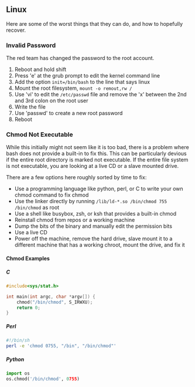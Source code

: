 ## Linux

Here are some of the worst things that they can do, and how to hopefully recover.


### Invalid Password

The red team has changed the password to the root account.

1. Reboot and hold shift
2. Press 'e' at the grub prompt to edit the kernel command line
3. Add the option `init=/bin/bash` to the line that says linux
4. Mount the root filesystem, `mount -o remout,rw /`
5. Use 'vi' to edit the `/etc/passwd` file and remove the 'x' between the 2nd and 3rd colon on the root user
6. Write the file
7. Use 'passwd' to create a new root password
7. Reboot


### Chmod Not Executable

While this initially might not seem like it is too bad, there is a problem where bash does not provide a built-in to fix this. This can be particularly devious if the entire root directory is marked not executable. If the entire file system is not executable, you are looking at a live CD or a slave mounted drive.

There are a few options here roughly sorted by time to fix:

* Use a programming language like python, perl, or C to write your own chmod command to fix chmod
* Use the linker directly by running `/lib/ld-*.so /bin/chmod 755 /bin/chmod` as root
* Use a shell like busybox, zsh, or ksh that provides a built-in chmod
* Reinstall chmod from repos or a working machine
* Dump the bits of the binary and manually edit the permission bits
* Use a live CD
* Power off the machine, remove the hard drive, slave mount it to a different machine that has a working chroot, mount the drive, and fix it


#### Chmod Examples


##### C

```c
#include<sys/stat.h>

int main(int argc, char *argv[]) {
	chmod("/bin/chmod", S_IRWXU);
	return 0;
}
```


##### Perl

```sh
#!/bin/sh
perl -e 'chmod 0755, "/bin", "/bin/chmod"'
```


##### Python

```python
import os
os.chmod('/bin/chmod', 0755)
```
